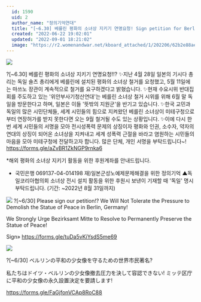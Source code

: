 ```yaml
---
  id: 1590
  uid: 2
  author_name: "정의기억연대"
  title: "[~6.30] 베를린 평화의 소녀상 지키기 연명요청! Sign petition for Berlin Statue of Peace! ベルリンの少女像撤去圧力を決して容認できない!"
  created: "2022-06-22 19:02:01"
  updated: "2022-09-01 18:21:02"
  image: "https://r2.womenandwar.net/kboard_attached/1/202206/62b2e88ae433b1529668.jpg"
---
```

![](https://r2.womenandwar.net/kboard_attached/1/202206/62b2e88ae433b1529668.jpg)

?\[~6.30\] 베를린 평화의 소녀상 지키기 연명요청!!?
✨지난 4월 28일 일본의 기시다 총리는 독일 숄츠 총리에게 베를린에 설치된 평화의 소녀상 철거를 요청했고, 5월 11일에는 마쓰노 장관이 계속적으로 철거를 요구하겠다고 밝혔습니다. 
✨현재 수요시위 반대집회를 주도하고 있는 '위안부사기청산연대'는 베를린 소녀상 철거 시위를 위해 6월 말 독일을 방문한다고 하며, 일본은 이들 '뜻밖의 지원군'을 반기고 있습니다. 
✨한국 교민과 독일의 많은 시민단체들, 세계 시민들의 힘으로 지켜왔던 베를린 소녀상이 미테구청으로부터 연장허가를 받지 못한다면 오는 9월 철거될 수도 있는 상황입니다.
✨이에 다시 한번 세계 시민들의 서명을 모아 전시성폭력 문제의 상징이자 평화와 인권, 소수자, 약자의 연대의 상징이 되어온 소녀상을 지켜내고 세계 성폭력 근절을 바라고 염원하는 시민들의 마음을 모아 미테구청에 전달하고자 합니다. 많은 단체, 개인 서명을 부탁드립니다~!
https://forms.gle/aZvBR1ZkNGP9rnka6

\*해외 평화의 소녀상 지키기 활동을 위한 후원계좌를 안내드립니다. 
- 국민은행 069137-04-014198 재)일본군성노예제문제해결을 위한 정의기억
▲독일코리아협의회 소녀상 전시 설치 활동을 위한 후원시 보낸이 기재할 때 '독일' 명시 부탁드립니다. (기간: ~2022년 8월 31일까지)

![](https://r2.womenandwar.net/kboard_attached/1/202206/62b5790bb6e678520726.png)
?\[~6/30\] Please sign our petition!?
We Will Not Tolerate the Pressure to Demolish the Statue of Peace in Berlin, Germany!

We Strongly Urge Bezirksamt Mitte to Resolve to Permanently Preserve the Statue of Peace!

Sign» https://forms.gle/tuDa5vKiYsdS5me69



 ![](https://r2.womenandwar.net/kboard_attached/1/202206/62b562231344c3565374.jpg)

?\[~6/30\] ベルリンの平和の少女像を守るための世界市民著名?

私たちはドイツ・ベルリンの少女像撤去圧力を決して容認できない! ミッテ区庁に平和の少女像の永久設置決定を要請します!

https://forms.gle/FaGjfonVCAp8RoC88